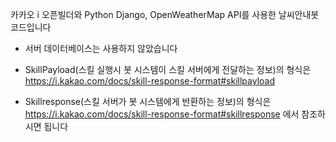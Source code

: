 카카오 i 오픈빌더와 Python Django, OpenWeatherMap API를 사용한 날씨안내봇 코드입니다

- 서버 데이터베이스는 사용하지 않았습니다

- SkillPayload(스킬 실행시 봇 시스템이 스킬 서버에게 전달하는 정보)의 형식은 
https://i.kakao.com/docs/skill-response-format#skillpayload
- Skillresponse(스킬 서버가 봇 시스템에게 반환하는 정보)의 형식은 
https://i.kakao.com/docs/skill-response-format#skillresponse 에서 참조하시면 됩니다
